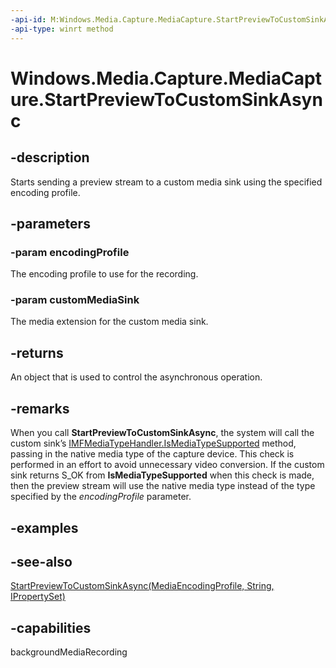 ```yaml
---
-api-id: M:Windows.Media.Capture.MediaCapture.StartPreviewToCustomSinkAsync(Windows.Media.MediaProperties.MediaEncodingProfile,Windows.Media.IMediaExtension)
-api-type: winrt method
---
```


<!-- Method syntax
public Windows.Foundation.IAsyncAction StartPreviewToCustomSinkAsync(Windows.Media.MediaProperties.MediaEncodingProfile encodingProfile, Windows.Media.IMediaExtension customMediaSink)
-->

# Windows.Media.Capture.MediaCapture.StartPreviewToCustomSinkAsync

## -description
Starts sending a preview stream to a custom media sink using the specified encoding profile.

## -parameters
### -param encodingProfile
The encoding profile to use for the recording.

### -param customMediaSink
The media extension for the custom media sink.

## -returns
An object that is used to control the asynchronous operation.

## -remarks
When you call **StartPreviewToCustomSinkAsync**, the system will call the custom sink’s [IMFMediaTypeHandler.IsMediaTypeSupported](https://msdn.microsoft.com/library/windows/desktop/bb970559.aspx) method, passing in the native media type of the capture device. This check is performed in an effort to avoid unnecessary video conversion. If the custom sink returns S_OK from **IsMediaTypeSupported** when this check is made, then the preview stream will use the native media type instead of the type specified by the *encodingProfile* parameter.

## -examples

## -see-also
[StartPreviewToCustomSinkAsync(MediaEncodingProfile, String, IPropertySet)](mediacapture_startpreviewtocustomsinkasync_319661254.md)
## -capabilities
backgroundMediaRecording
